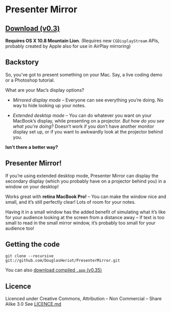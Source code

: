# Presenter Mirror

## [Download (v0.3)](https://github.com/downloads/DouglasHeriot/PresenterMirror/PresenterMirror.app%200.35.zip)

**Requires OS X 10.8 Mountain Lion**. (Requires new `CGDisplayStream` APIs, probably created by Apple also for use in AirPlay mirroring)

## Backstory

So, you’ve got to present something on your Mac. Say, a live coding demo or a Photoshop tutorial.

What are your Mac’s display options?

* *Mirrored display mode* – Everyone can see everything you’re doing. No way to hide looking up your notes.

* *Extended desktop mode* – You can do whatever you want on your MacBook’s display, while presenting on a projector. *But how do you see what you’re doing?* Doesn’t work if you don’t have another monitor display set up, or if you want to awkwardly look at the projector behind you.

**Isn’t there a better way?**

## Presenter Mirror!

If you’re using extended desktop mode, Presenter Mirror can display the secondary display (which you probably have on a projector behind you) in a window on your desktop!

Works great with **retina MacBook Pro!** – You can make the window nice and small, and it’s still perfectly clear! Lots of room for your notes.

Having it in a small window has the added benefit of simulating what it’s like for your audience looking at the screen from a distance away – if text is too small to read in the small mirror window, it’s probably too small for your audience too!




## Getting the code

    git clone --recursive git://github.com/DouglasHeriot/PresenterMirror.git

You can also [download compiled `.app` (v0.35)](https://github.com/downloads/DouglasHeriot/PresenterMirror/PresenterMirror.app%200.35.zip)

## Licence
Licenced under Creative Commons, Attribution – Non Commercial – Share Alike 3.0
See [LICENCE.md](https://github.com/DouglasHeriot/PresenterMirror/blob/master/LICENCE.md)



